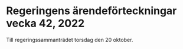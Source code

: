 # Regeringens ärendeförteckningar vecka 42, 2022

Till regeringssammanträdet torsdag den 20 oktober.
